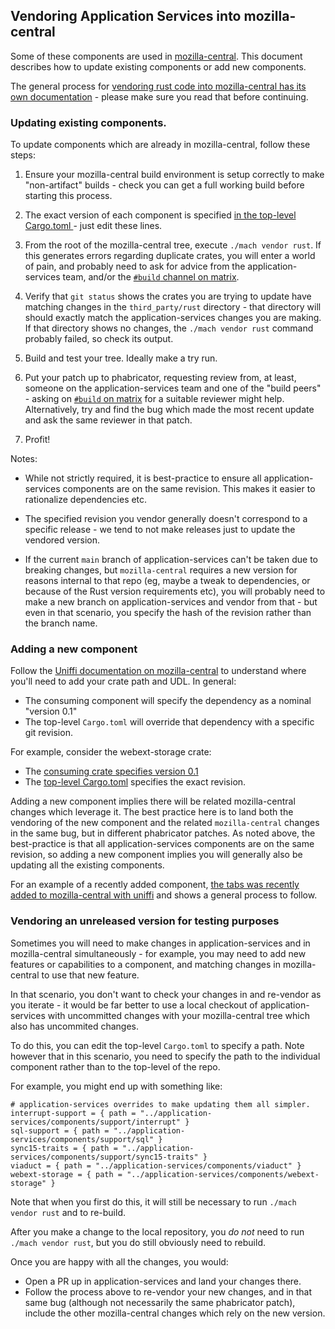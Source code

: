 ## Vendoring Application Services into mozilla-central

Some of these components are used in [mozilla-central](https://hg.mozilla.org/mozilla-central/).
This document describes how to update existing components or add new components.

The general process for [vendoring rust code into mozilla-central has its own
documentation](https://firefox-source-docs.mozilla.org/build/buildsystem/rust.html) -
please make sure you read that before continuing.

### Updating existing components.

To update components which are already in mozilla-central, follow these steps:

1. Ensure your mozilla-central build environment is setup correctly to make
   "non-artifact" builds - check you can get a full working build before
   starting this process.

1. The exact version of each component is specified [in the top-level Cargo.toml
  ](https://searchfox.org/mozilla-central/search?q=application-services+overrides&path=Cargo.toml) -
  just edit these lines.

1. From the root of the mozilla-central tree, execute `./mach vendor rust`.
   If this generates errors regarding duplicate crates, you will enter a world
   of pain, and probably need to ask for advice from the application-services
   team, and/or the [`#build` channel on matrix](https://matrix.to/#/#build:mozilla.org).

1. Verify that `git status` shows the crates you are trying to update have
   matching changes in the `third_party/rust` directory - that directory will
   should exactly match the application-services changes you are making. If
   that directory shows no changes, the `./mach vendor rust` command probably
   failed, so check its output.

1. Build and test your tree. Ideally make a try run.

1. Put your patch up to phabricator, requesting review from, at least, someone
   on the application-services team and one of the "build peers" - asking on
   [`#build` on matrix](https://matrix.to/#/#build:mozilla.org) for a suitable
   reviewer might help. Alternatively, try and find the bug which made the
   most recent update and ask the same reviewer in that patch.

1. Profit!

Notes:

* While not strictly required, it is best-practice to ensure all
  application-services components are on the same revision. This makes it
  easier to rationalize dependencies etc.

* The specified revision you vendor generally doesn't correspond to a specific
  release - we tend to not make releases just to update the vendored version.

* If the current `main` branch of application-services can't be taken due to
  breaking changes, but `mozilla-central` requires a new version for reasons
  internal to that repo (eg, maybe a tweak to dependencies, or because of
  the Rust version requirements etc), you will probably need to make a new
  branch on application-services and vendor from that - but even in that
  scenario, you specify the hash of the revision rather than the branch name.

### Adding a new component

Follow the [Uniffi documentation on mozilla-central](https://github.com/mozilla/gecko-dev/blob/master/docs/writing-rust-code/uniffi.md) to understand where you'll need to add your crate path and UDL. In general:

* The consuming component will specify the dependency as a nominal "version 0.1"
* The top-level `Cargo.toml` will override that dependency with a specific git
  revision.

For example, consider the webext-storage crate:

* The [consuming crate specifies version 0.1
  ](https://searchfox.org/mozilla-central/source/toolkit/components/extensions/storage/webext_storage_bridge/Cargo.toml#23)
* The [top-level Cargo.toml](https://searchfox.org/mozilla-central/search?q=application-services+overrides&path=Cargo.toml)
  specifies the exact revision.

Adding a new component implies there will be related mozilla-central changes
which leverage it. The best practice here is to land both the vendoring of the
new component and the related `mozilla-central` changes in the same bug, but in
different phabricator patches. As noted above, the best-practice is that all
application-services components are on the same revision, so adding a new
component implies you will generally also be updating all the existing
components.

For an example of a recently added component, [the tabs was recently added to mozilla-central with uniffi](https://bugzilla.mozilla.org/show_bug.cgi?id=1791851) and shows a general process to follow.

### Vendoring an unreleased version for testing purposes

Sometimes you will need to make changes in application-services and in mozilla-central
simultaneously - for example, you may need to add new features or capabilities
to a component, and matching changes in mozilla-central to use that new feature.

In that scenario, you don't want to check your changes in and re-vendor as you
iterate - it would be far better to use a local checkout of application-services
with uncommitted changes with your mozilla-central tree which also has uncommited
changes.

To do this, you can edit the top-level `Cargo.toml` to specify a path. Note
however that in this scenario, you need to specify the path to the
individual component rather than to the top-level of the repo.

For example, you might end up with something like:

```
# application-services overrides to make updating them all simpler.
interrupt-support = { path = "../application-services/components/support/interrupt" }
sql-support = { path = "../application-services/components/support/sql" }
sync15-traits = { path = "../application-services/components/support/sync15-traits" }
viaduct = { path = "../application-services/components/viaduct" }
webext-storage = { path = "../application-services/components/webext-storage" }
```

Note that when you first do this, it will still be necessary to run
`./mach vendor rust` and to re-build.

After you make a change to the local repository, you *do not* need to run
`./mach vendor rust`, but you do still obviously need to rebuild.

Once you are happy with all the changes, you would:
* Open a PR up in application-services and land your changes there.
* Follow the process above to re-vendor your new changes, and in that same
  bug (although not necessarily the same phabricator patch), include the other
  mozilla-central changes which rely on the new version.
